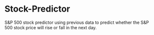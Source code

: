 # Stock-Predictor
S&amp;P 500 stock predictor using previous data to predict whether the S&amp;P 500 stock price will rise or fall in the next day.
